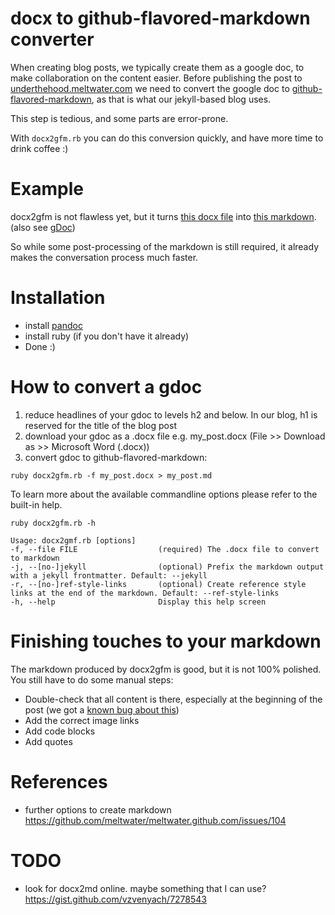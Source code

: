 # docx to github-flavored-markdown converter

When creating blog posts, we typically create them as a google doc, to make collaboration on the content easier.
Before publishing the post to [underthehood.meltwater.com][uth] we need to convert the google doc to [github-flavored-markdown][gfm], as that is what our jekyll-based blog uses.

This step is tedious, and some parts are error-prone.

With `docx2gfm.rb` you can do this conversion quickly, and have more time to drink coffee :)

# Example

docx2gfm is not flawless yet, but it turns [this docx file](./examples/sample.docx) into [this markdown](./examples/sample.md). (also see [gDoc][gDoc])

So while some post-processing of the markdown is still required, it already makes the conversation process much faster.

# Installation

- install [pandoc][pandoc]
- install ruby (if you don't have it already)
- Done :)

# How to convert a gdoc

1. reduce headlines of your gdoc to levels h2 and below. In our blog, h1 is reserved for the title of the blog post
1. download your gdoc as a .docx file e.g. my_post.docx (File >> Download as >> Microsoft Word (.docx))
1. convert gdoc to github-flavored-markdown:

```
ruby docx2gfm.rb -f my_post.docx > my_post.md
```

To learn more about the available commandline options please refer to the built-in help.

```
ruby docx2gfm.rb -h		

Usage: docx2gmf.rb [options]
-f, --file FILE                  (required) The .docx file to convert to markdown
-j, --[no-]jekyll                (optional) Prefix the markdown output with a jekyll frontmatter. Default: --jekyll
-r, --[no-]ref-style-links       (optional) Create reference style links at the end of the markdown. Default: --ref-style-links
-h, --help                       Display this help screen
```

# Finishing touches to your markdown

The markdown produced by docx2gfm is good, but it is not 100% polished. You still have to do some manual steps:

* Double-check that all content is there, especially at the beginning of the post (we got a [known bug about this](https://github.com/meltwater/docx2gfm/issues/6))
* Add the correct image links
* Add code blocks
* Add quotes

# References

- further options to create markdown
https://github.com/meltwater/meltwater.github.com/issues/104

# TODO

- look for docx2md online. maybe something that I can use?
	https://gist.github.com/vzvenyach/7278543

[uth]: https://underthehood.meltwater.com/
[gfm]: https://guides.github.com/features/mastering-markdown/
[gDoc]: https://docs.google.com/document/d/1oKGYVORih0GNC1CZHKv0d2IirCtcgMu0O1sifTfH5zo/edit
[pandoc]: https://pandoc.org/installing.html